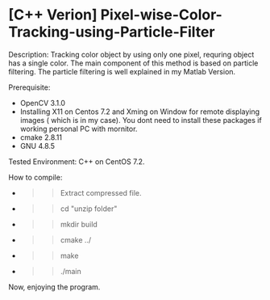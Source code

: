 # [C++ Verion] Pixel-wise-Color-Tracking-using-Particle-Filter

Description: Tracking color object by using only one pixel, requring object has a single color. The main component of this method is based on particle filtering. The particle filtering is well explained in my Matlab Version. 

Prerequisite: 
  - OpenCV 3.1.0 
  - Installing X11 on Centos 7.2 and Xming on Window for remote displaying images ( which is in my case). You dont need to install these packages if working personal PC with mornitor.
  - cmake 2.8.11
  - GNU 4.8.5

Tested Environment: C++ on CentOS 7.2. 

How to compile: 
- >> Extract compressed file. 
- >> cd "unzip folder"
- >> mkdir build 
- >> cmake ../ 
- >> make 
- >> ./main 

Now, enjoying the program. 
